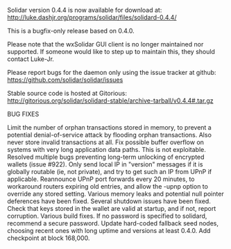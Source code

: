 Solidar version 0.4.4 is now available for download at:
http://luke.dashjr.org/programs/solidar/files/solidard-0.4.4/

This is a bugfix-only release based on 0.4.0.

Please note that the wxSolidar GUI client is no longer maintained nor supported. If someone would like to step up to maintain this, they should contact Luke-Jr.

Please report bugs for the daemon only using the issue tracker at github:
https://github.com/solidar/solidar/issues

Stable source code is hosted at Gitorious:
http://gitorious.org/solidar/solidard-stable/archive-tarball/v0.4.4#.tar.gz

BUG FIXES

Limit the number of orphan transactions stored in memory, to prevent a potential denial-of-service attack by flooding orphan transactions. Also never store invalid transactions at all.
Fix possible buffer overflow on systems with very long application data paths. This is not exploitable.
Resolved multiple bugs preventing long-term unlocking of encrypted wallets (issue #922).
Only send local IP in "version" messages if it is globally routable (ie, not private), and try to get such an IP from UPnP if applicable.
Reannounce UPnP port forwards every 20 minutes, to workaround routers expiring old entries, and allow the -upnp option to override any stored setting.
Various memory leaks and potential null pointer deferences have been
fixed.
Several shutdown issues have been fixed.
Check that keys stored in the wallet are valid at startup, and if not,
report corruption.
Various build fixes.
If no password is specified to solidard, recommend a secure password.
Update hard-coded fallback seed nodes, choosing recent ones with long uptime and versions at least 0.4.0.
Add checkpoint at block 168,000.

